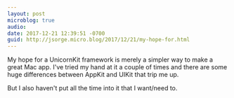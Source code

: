 ```yaml
---
layout: post
microblog: true
audio: 
date: 2017-12-21 12:39:51 -0700
guid: http://jsorge.micro.blog/2017/12/21/my-hope-for.html
---
```

My hope for a UnicornKit framework is merely a simpler way to make a great Mac app. I've tried my hand at it a couple of times and there are some huge differences between AppKit and UIKit that trip me up.

But I also haven't put all the time into it that I want/need to.

